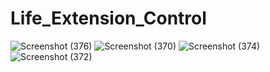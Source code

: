 # Life_Extension_Control
![Screenshot (376)](https://github.com/semi-infiknight/Life_Extension_Control/assets/97100765/1c666319-d50a-4201-841c-7d4c33172bfe)
![Screenshot (370)](https://github.com/semi-infiknight/Life_Extension_Control/assets/97100765/a5b6e550-fff1-419b-99e5-650e0ebf294c)
![Screenshot (374)](https://github.com/semi-infiknight/Life_Extension_Control/assets/97100765/36c098ce-528e-4543-ac65-a1422bcf6bd8)
![Screenshot (372)](https://github.com/semi-infiknight/Life_Extension_Control/assets/97100765/bf5d3a78-60fc-466a-9f0f-9cce2aaa525f)

